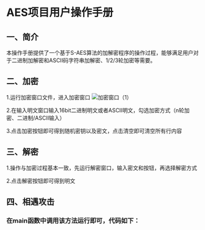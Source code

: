 # AES项目用户操作手册
## 一、简介
本操作手册提供了一个基于S-AES算法的加解密程序的操作过程，能够满足用户对于二进制加解密和ASCII码字符串加解密、1/2/3轮加密等需要。
## 二、加密
1.运行加密窗口文件，进入加密窗口
![加密窗口（1）](https://github.com/user-attachments/assets/83f27b50-e514-412c-b5b6-52d94e05bd2b)

2.在输入明文窗口输入16bit二进制明文或者ASCII明文，勾选加密方式（n轮加密、二进制/ASCII输入）


3.点击加密按钮即可得到随机密钥以及密文，点击清空即可清空所有行内容

## 三、解密
1.操作与加密过程基本一致，先运行解密窗口，输入密文和按钮，再选择解密方式

2.点击解密按钮即可得到明文












## 四、相遇攻击
### 在main函数中调用该方法运行即可，代码如下：
